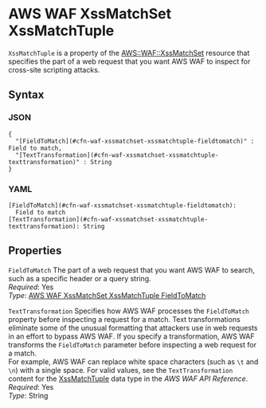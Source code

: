 # AWS WAF XssMatchSet XssMatchTuple<a name="aws-properties-waf-xssmatchset-xssmatchtuple"></a>

`XssMatchTuple` is a property of the [AWS::WAF::XssMatchSet](aws-resource-waf-xssmatchset.md) resource that specifies the part of a web request that you want AWS WAF to inspect for cross\-site scripting attacks\.

## Syntax<a name="w13ab1c21c10d234c37c20b5"></a>

### JSON<a name="aws-properties-waf-xssmatchset-xssmatchtuple-syntax.json"></a>

```
{
  "[FieldToMatch](#cfn-waf-xssmatchset-xssmatchtuple-fieldtomatch)" : Field to match,
  "[TextTransformation](#cfn-waf-xssmatchset-xssmatchtuple-texttransformation)" : String
}
```

### YAML<a name="aws-properties-waf-xssmatchset-xssmatchtuple-syntax.yaml"></a>

```
[FieldToMatch](#cfn-waf-xssmatchset-xssmatchtuple-fieldtomatch):
  Field to match
[TextTransformation](#cfn-waf-xssmatchset-xssmatchtuple-texttransformation): String
```

## Properties<a name="w13ab1c21c10d234c37c20b7"></a>

`FieldToMatch`  <a name="cfn-waf-xssmatchset-xssmatchtuple-fieldtomatch"></a>
The part of a web request that you want AWS WAF to search, such as a specific header or a query string\.  
*Required*: Yes  
*Type*: [AWS WAF XssMatchSet XssMatchTuple FieldToMatch](aws-properties-waf-xssmatchset-xssmatchtuple-fieldtomatch.md)

`TextTransformation`  <a name="cfn-waf-xssmatchset-xssmatchtuple-texttransformation"></a>
Specifies how AWS WAF processes the `FieldToMatch` property before inspecting a request for a match\. Text transformations eliminate some of the unusual formatting that attackers use in web requests in an effort to bypass AWS WAF\. If you specify a transformation, AWS WAF transforms the `FieldToMatch` parameter before inspecting a web request for a match\.  
For example, AWS WAF can replace white space characters \(such as `\t` and `\n`\) with a single space\. For valid values, see the `TextTransformation` content for the [XssMatchTuple](https://docs.aws.amazon.com/waf/latest/APIReference/API_XssMatchTuple.html) data type in the *AWS WAF API Reference*\.  
*Required*: Yes  
*Type*: String
